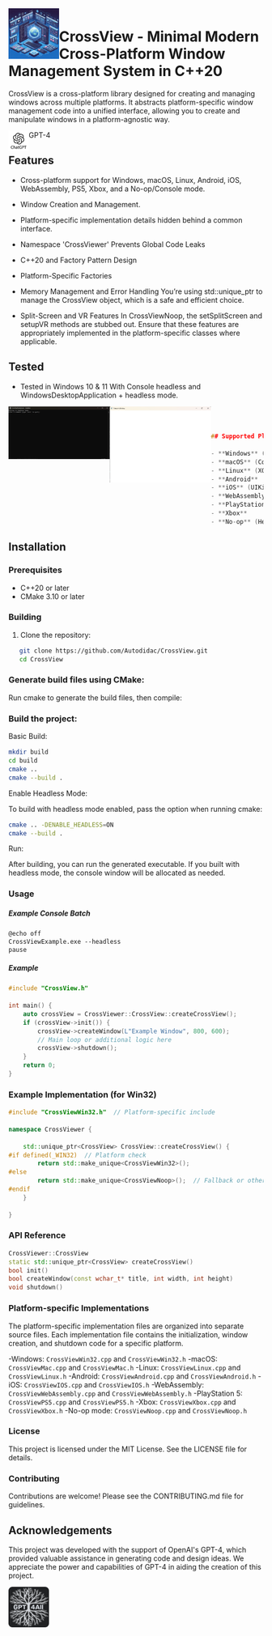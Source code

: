 <img align="left" src="image/1.jpg" width="100px"/>

# CrossView - Minimal Modern Cross-Platform Window Management System in C++20
CrossView is a cross-platform library designed for creating and managing windows across multiple platforms. It abstracts platform-specific window management code into a unified interface, allowing you to create and manipulate windows in a platform-agnostic way. 

<img align="left" src="image/gpt.jpg" width="40px"/>GPT-4


## Features

- Cross-platform support for Windows, macOS, Linux, Android, iOS, WebAssembly, PS5, Xbox, and a No-op/Console mode.
- Window Creation and Management.
- Platform-specific implementation details hidden behind a common interface.
- Namespace 'CrossViewer' Prevents Global Code Leaks
- C++20 and Factory Pattern Design
- Platform-Specific Factories
- Memory Management and Error Handling
You’re using std::unique_ptr to manage the CrossView object, which is a safe and efficient choice.

- Split-Screen and VR Features
In CrossViewNoop, the setSplitScreen and setupVR methods are stubbed out. Ensure that these features are appropriately implemented in the platform-specific classes where applicable.

## Tested

- Tested in Windows 10 & 11 With Console headless and WindowsDesktopApplication + headless mode.

<img align="left" src="image/1.png" width="200px"/>

<img align="left" src="image/4.png" width="200px"/>

```cpp



## Supported Platforms

- **Windows** (Win32)
- **macOS** (Cocoa)
- **Linux** (XCB or XLib)
- **Android**
- **iOS** (UIKit)
- **WebAssembly** (Emscripten)
- **PlayStation 5** (PS5)
- **Xbox**
- **No-op** (Headless mode)
```


## Installation

### Prerequisites

- C++20 or later
- CMake 3.10 or later

### Building

1. Clone the repository:
```sh
   git clone https://github.com/Autodidac/CrossView.git
   cd CrossView
```

### Generate build files using CMake:
Run cmake to generate the build files, then compile:

### Build the project:
Basic Build:
```sh
mkdir build
cd build
cmake ..
cmake --build .
```
Enable Headless Mode:

To build with headless mode enabled, pass the option when running cmake:
```sh
cmake .. -DENABLE_HEADLESS=ON
cmake --build .
```
Run:

After building, you can run the generated executable. If you built with headless mode, the console window will be allocated as needed.


### Usage
##### Example Console Batch
```batch
@echo off
CrossViewExample.exe --headless
pause
```

##### Example
```cpp
#include "CrossView.h"

int main() {
    auto crossView = CrossViewer::CrossView::createCrossView();
    if (crossView->init()) {
        crossView->createWindow(L"Example Window", 800, 600);
        // Main loop or additional logic here
        crossView->shutdown();
    }
    return 0;
}
```

### Example Implementation (for Win32)
```cpp
#include "CrossViewWin32.h"  // Platform-specific include

namespace CrossViewer {

    std::unique_ptr<CrossView> CrossView::createCrossView() {
#if defined(_WIN32)  // Platform check
        return std::make_unique<CrossViewWin32>();
#else
        return std::make_unique<CrossViewNoop>();  // Fallback or other platform-specific class
#endif
    }

}
```

### API Reference

```cpp
CrossViewer::CrossView
static std::unique_ptr<CrossView> createCrossView()
bool init()
bool createWindow(const wchar_t* title, int width, int height)
void shutdown()

```


### Platform-specific Implementations
The platform-specific implementation files are organized into separate source files. Each implementation file contains the initialization, window creation, and shutdown code for a specific platform.

-Windows: `CrossViewWin32.cpp` and `CrossViewWin32.h`
-macOS: `CrossViewMac.cpp` and `CrossViewMac.h`
-Linux: `CrossViewLinux.cpp` and `CrossViewLinux.h`
-Android: `CrossViewAndroid.cpp` and `CrossViewAndroid.h`
-iOS: `CrossViewIOS.cpp` and `CrossViewIOS.h`
-WebAssembly: `CrossViewWebAssembly.cpp` and `CrossViewWebAssembly.h`
-PlayStation 5: `CrossViewPS5.cpp` and `CrossViewPS5.h`
-Xbox: `CrossViewXbox.cpp` and `CrossViewXbox.h`
-No-op mode: `CrossViewNoop.cpp` and `CrossViewNoop.h`

### License
This project is licensed under the MIT License. See the LICENSE file for details.

### Contributing
Contributions are welcome! Please see the CONTRIBUTING.md file for guidelines.

## Acknowledgements
This project was developed with the support of OpenAI's GPT-4, which provided valuable assistance in generating code and design ideas. We appreciate the power and capabilities of GPT-4 in aiding the creation of this project.

<img align="center" src="image/gpt4all.png" width="80px"/>



